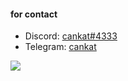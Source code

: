 #### for contact



- Discord: [cankat#4333](https://discord.com/users/1020720769619214407)
- Telegram: [cankat](https://t.me/cankat)



![](https://komarev.com/ghpvc/?username=cankatx)



